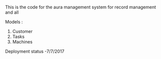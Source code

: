 This is the code for the aura management system for record management and all

Models : 
1. Customer 
2. Tasks 
3. Machines

Deployment status -7/7/2017